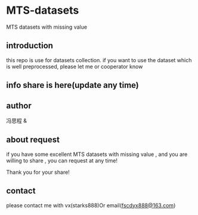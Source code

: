 # MTS-datasets
MTS datasets with missing value

## introduction
this repo is use for datasets collection. if you want to use the dataset which is well preprocessed, please let me or cooperator know

## info share is here(update any time)


## author 
冯思程 & 


## about request
if you have some excellent MTS datasets with missing value , and you are willing to share , you can request at any time!

Thank you for your share!

## contact
please contact me with vx(starks888)Or email(fscdyx888@163.com)
